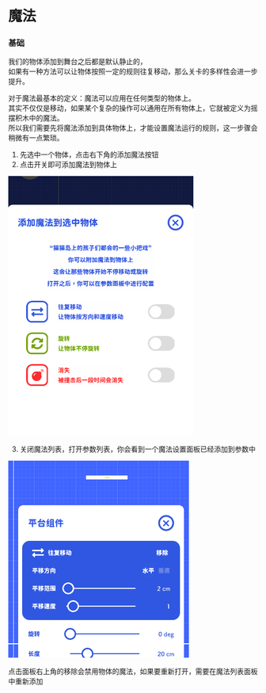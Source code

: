 # 魔法

### 基础

我们的物体添加到舞台之后都是默认静止的，  
如果有一种方法可以让物体按照一定的规则往复移动，那么关卡的多样性会进一步提升。

对于魔法最基本的定义：魔法可以应用在任何类型的物体上。  
其实不仅仅是移动，如果某个复杂的操作可以通用在所有物体上，它就被定义为摇摆积木中的魔法。  
所以我们需要先将魔法添加到具体物体上，才能设置魔法运行的规则，这一步骤会稍微有一点繁琐。

1. 先选中一个物体，点击右下角的添加魔法按钮
2. 点击开关即可添加魔法到物体上

![魔法列表](../../_screenshots/magic_list.png)

3. 关闭魔法列表，打开参数列表，你会看到一个魔法设置面板已经添加到参数中

![参数列表带魔法](../../_screenshots/arguments_with_magic.png)

点击面板右上角的移除会禁用物体的魔法，如果要重新打开，需要在魔法列表面板中重新添加
